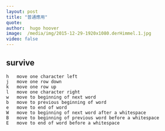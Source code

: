 ```yaml
---
layout: post
title: "普通應用"
quote:
author:  hugo hoover
image:  /media/img/2015-12-29-1920x1080.derHimmel.1.jpg
video: false
---
```


## survive



    h   move one character left
    j   move one row down
    k   move one row up
    l   move one character right
    w   move to beginning of next word
    b   move to previous beginning of word
    e   move to end of word
    W   move to beginning of next word after a whitespace
    B   move to beginning of previous word before a whitespace
    E   move to end of word before a whitespace
